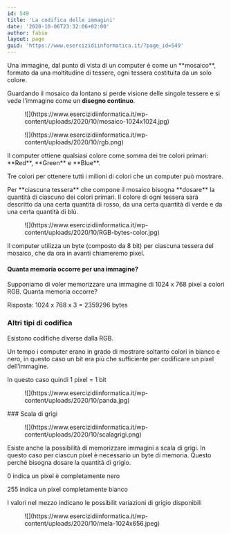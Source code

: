 ```yaml
---
id: 549
title: 'La codifica delle immagini'
date: '2020-10-06T23:32:06+02:00'
author: fabio
layout: page
guid: 'https://www.esercizidiinformatica.it/?page_id=549'
---
```


<div class="wp-block-columns"><div class="wp-block-column">Una immagine, dal punto di vista di un computer è come un **mosaico**, formato da una moltitudine di tessere, ogni tessera costituita da un solo colore.

Guardando il mosaico da lontano si perde visione delle singole tessere e si vede l’immagine come un **disegno continuo**.

</div><div class="wp-block-column"><figure class="wp-block-image size-large">![](https://www.esercizidiinformatica.it/wp-content/uploads/2020/10/mosaico-1024x1024.jpg)</figure></div></div><div class="wp-block-columns"><div class="wp-block-column"><figure class="wp-block-image size-large">![](https://www.esercizidiinformatica.it/wp-content/uploads/2020/10/rgb.png)</figure></div><div class="wp-block-column">Il computer ottiene qualsiasi colore come somma dei tre colori primari: **Red**, **Green** e **Blue**.

Tre colori per ottenere tutti i milioni di colori che un computer può mostrare.

</div></div>Per **ciascuna tessera** che compone il mosaico bisogna **dosare** la quantità di ciascuno dei colori primari. Il colore di ogni tessera sarà descritto da una certa quantità di rosso, da una certa quantità di verde e da una certa quantità di blù.

<figure class="wp-block-image size-large">![](https://www.esercizidiinformatica.it/wp-content/uploads/2020/10/RGB-bytes-color.jpg)</figure>Il computer utilizza un byte (composto da 8 bit) per ciascuna tessera del mosaico, che da ora in avanti chiameremo pixel.

#### Quanta memoria occorre per una immagine?

Supponiamo di voler memorizzare una immagine di 1024 x 768 pixel a colori RGB. Quanta memoria occorre?

Risposta: 1024 x 768 x 3 = 2359296 bytes

### Altri tipi di codifica

Esistono codifiche diverse dalla RGB.

<div class="wp-block-columns"><div class="wp-block-column">Un tempo i computer erano in grado di mostrare soltanto colori in bianco e nero, in questo caso un bit era più che sufficiente per codificare un pixel dell’immagine.

In questo caso quindi 1 pixel = 1 bit

</div><div class="wp-block-column"><figure class="wp-block-image size-large">![](https://www.esercizidiinformatica.it/wp-content/uploads/2020/10/panda.jpg)</figure></div></div>### Scala di grigi

<figure class="wp-block-image size-large">![](https://www.esercizidiinformatica.it/wp-content/uploads/2020/10/scalagrigi.png)</figure>Esiste anche la possibilità di memorizzare immagini a scala di grigi. In questo caso per ciascun pixel è necessario un byte di memoria. Questo perché bisogna dosare la quantità di grigio.

0 indica un pixel è completamente nero

255 indica un pixel completamente bianco

I valori nel mezzo indicano le possibilit variazioni di grigio disponibili

<figure class="wp-block-image size-large">![](https://www.esercizidiinformatica.it/wp-content/uploads/2020/10/mela-1024x656.jpeg)</figure>